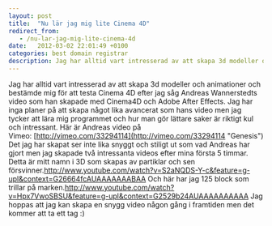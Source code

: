 ```yaml
---
layout: post
title:  "Nu lär jag mig lite Cinema 4D"
redirect_from:
   - /nu-lar-jag-mig-lite-cinema-4d
date:   2012-03-02 22:01:49 +0100
categories: best domain registrar
description: Jag har alltid vart intresserad av att skapa 3d modeller och animationer och bestämde mig för att testa Cinema 4D efter jag såg Andreas Wannerstedt...
---
```


Jag har alltid vart intresserad av att skapa 3d modeller och animationer och bestämde mig för att testa Cinema 4D efter jag såg Andreas Wannerstedts video som han skapade med Cinema4D och Adobe After Effects. Jag har inga planer på att skapa något lika avancerat som hans video men jag tycker att lära mig programmet och hur man gör lättare saker är riktigt kul och intressant. Här är Andreas video på Vimeo: [http://vimeo.com/33294114](http://vimeo.com/33294114 "Genesis") Det jag har skapat ser inte lika snyggt och stiligt ut som vad Andreas har gjort men jag skapade två intressanta videos efter mina första 5 timmar. Detta är mitt namn i 3D som skapas av partiklar och sen försvinner.<http://www.youtube.com/watch?v=S2aNQDS-Y-c&feature=g-upl&context=G26664fcAUAAAAAAABAA> Och här har jag 125 block som trillar på marken.<http://www.youtube.com/watch?v=Hpx7VwoSBSU&feature=g-upl&context=G2529b24AUAAAAAAAAAA> Jag hoppas att jag kan skapa en snygg video någon gång i framtiden men det kommer att ta ett tag :)